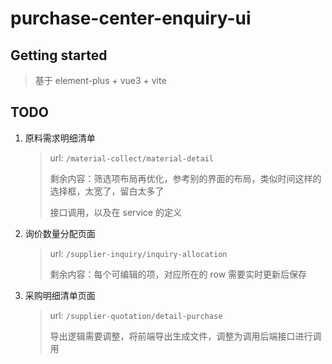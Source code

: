 # purchase-center-enquiry-ui

## Getting started

> 基于 element-plus + vue3 + vite

## TODO

1. 原料需求明细清单

   > url: `/material-collect/material-detail`
   >
   > 剩余内容：筛选项布局再优化，参考别的界面的布局，类似时间这样的选择框，太宽了，留白太多了
   >
   > 接口调用，以及在 service 的定义

2. 询价数量分配页面

   > url: `/supplier-inquiry/inquiry-allocation`
   >
   > 剩余内容：每个可编辑的项，对应所在的 row 需要实时更新后保存

3. 采购明细清单页面

   > url: `/supplier-quotation/detail-purchase`
   >
   > 导出逻辑需要调整，将前端导出生成文件，调整为调用后端接口进行调用
